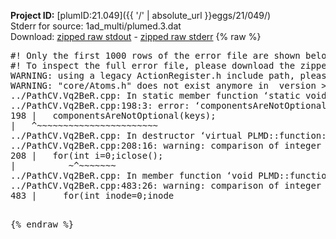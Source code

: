 **Project ID:** [plumID:21.049]({{ '/' | absolute_url }}eggs/21/049/)  
Stderr for source:  1ad_multi/plumed.3.dat   
Download: [zipped raw stdout](plumed.3.dat.plumed.stdout.txt.zip) - [zipped raw stderr](plumed.3.dat.plumed.stderr.txt.zip) 
{% raw %}
<pre>
#! Only the first 1000 rows of the error file are shown below
#! To inspect the full error file, please download the zipped raw stderr file above
WARNING: using a legacy ActionRegister.h include path, please use <<#include "core/ActionRegister.h">>
WARNING: "core/Atoms.h" does not exist anymore in  version >=2.10, you should change your code.
../PathCV.Vq2BeR.cpp: In static member function ‘static void PLMD::function::PathCV::registerKeywords(PLMD::Keywords&)’:
../PathCV.Vq2BeR.cpp:198:3: error: ‘componentsAreNotOptional’ was not declared in this scope
198 |   componentsAreNotOptional(keys);
|   ^~~~~~~~~~~~~~~~~~~~~~~~
../PathCV.Vq2BeR.cpp: In destructor ‘virtual PLMD::function::PathCV::~PathCV()’:
../PathCV.Vq2BeR.cpp:208:16: warning: comparison of integer expressions of different signedness: ‘int’ and ‘unsigned int’ [-Wsign-compare]
208 |   for(int i=0;i<mw_n_;++i){
|               ~^~~~~~
../PathCV.Vq2BeR.cpp: In constructor ‘PLMD::function::PathCV::PathCV(const PLMD::ActionOptions&)’:
../PathCV.Vq2BeR.cpp:236:16: warning: comparison of integer expressions of different signedness: ‘int’ and ‘unsigned int’ [-Wsign-compare]
236 |   for(int i=0;i<mw_n_;++i){
|               ~^~~~~~
../PathCV.Vq2BeR.cpp:259:11: warning: comparison of integer expressions of different signedness: ‘int’ and ‘unsigned int’ [-Wsign-compare]
259 |       if(i==mw_id_) ifiles[i]->close();
|          ~^~~~~~~~
../PathCV.Vq2BeR.cpp: In member function ‘void PLMD::function::PathCV::generatePath()’:
../PathCV.Vq2BeR.cpp:483:26: warning: comparison of integer expressions of different signedness: ‘int’ and ‘unsigned int’ [-Wsign-compare]
483 |     for(int inode=0;inode<nnodes;inode++){
|                     ~~~~~^~~~~~~
../PathCV.Vq2BeR.cpp: In member function ‘void PLMD::function::PathCV::readMultipleWalkers()’:
../PathCV.Vq2BeR.cpp:941:16: warning: comparison of integer expressions of different signedness: ‘int’ and ‘unsigned int’ [-Wsign-compare]
941 |   for(int i=0;i<mw_n_;++i){
|               ~^~~~~~
../PathCV.Vq2BeR.cpp:942:9: warning: comparison of integer expressions of different signedness: ‘int’ and ‘unsigned int’ [-Wsign-compare]
942 |     if(i==mw_id_) continue;
|        ~^~~~~~~~
../PathCV.Vq2BeR.cpp:957:5: error: invalid use of incomplete type ‘class PLMD::Communicator’
957 |     comm.Barrier();
|     ^~~~
In file included from /home/runner/opt/include/plumed/function/../core/../tools/OFile.h:25,
from /home/runner/opt/include/plumed/function/../core/../tools/Log.h:25,
from /home/runner/opt/include/plumed/function/../core/Action.h:30,
from /home/runner/opt/include/plumed/function/../core/ActionWithValue.h:25,
from /home/runner/opt/include/plumed/function/Function.h:25,
from ../PathCV.Vq2BeR.cpp:22:
/home/runner/opt/include/plumed/function/../core/../tools/FileBase.h:29:7: note: forward declaration of ‘class PLMD::Communicator’
29 | class Communicator;
|       ^~~~~~~~~~~~
../PathCV.Vq2BeR.cpp:958:5: error: invalid use of incomplete type ‘class PLMD::Communicator’
958 |     multi_sim_comm.Barrier();
|     ^~~~~~~~~~~~~~
/home/runner/opt/include/plumed/function/../core/../tools/FileBase.h:29:7: note: forward declaration of ‘class PLMD::Communicator’
29 | class Communicator;
|       ^~~~~~~~~~~~
terminate called after throwing an instance of 'PLMD::Plumed::ExceptionError'
what():
(core/PlumedMain.cpp:1502) void PLMD::PlumedMain::load(const std::string&)
An error happened while executing command env PLUMED_ROOT='/home/runner/opt/lib/plumed' PLUMED_VERSION='2.10.0' PLUMED_HTMLDIR='/home/runner/opt/share/doc/plumed' PLUMED_INCLUDEDIR='/home/runner/opt/include' PLUMED_PROGRAM_NAME='plumed' PLUMED_IS_INSTALLED='yes' "/home/runner/opt/lib/plumed"/scripts/mklib.sh -n -o ./../PathCV.2.10.0.so ../PathCV.cpp

[pkrvm7jw40e0xgp:09779] *** Process received signal ***
[pkrvm7jw40e0xgp:09779] Signal: Aborted (6)
[pkrvm7jw40e0xgp:09779] Signal code:  (-6)
[pkrvm7jw40e0xgp:09779] [ 0] /lib/x86_64-linux-gnu/libc.so.6(+0x45330)[0x7fc9dbe45330]
[pkrvm7jw40e0xgp:09779] [ 1] /lib/x86_64-linux-gnu/libc.so.6(pthread_kill+0x11c)[0x7fc9dbe9eb2c]
[pkrvm7jw40e0xgp:09779] [ 2] /lib/x86_64-linux-gnu/libc.so.6(gsignal+0x1e)[0x7fc9dbe4527e]
[pkrvm7jw40e0xgp:09779] [ 3] /lib/x86_64-linux-gnu/libc.so.6(abort+0xdf)[0x7fc9dbe288ff]
[pkrvm7jw40e0xgp:09779] [ 4] /lib/x86_64-linux-gnu/libstdc++.so.6(+0xa5ff5)[0x7fc9dc2a5ff5]
[pkrvm7jw40e0xgp:09779] [ 5] /lib/x86_64-linux-gnu/libstdc++.so.6(+0xbb0da)[0x7fc9dc2bb0da]
[pkrvm7jw40e0xgp:09779] [ 6] /lib/x86_64-linux-gnu/libstdc++.so.6(_ZSt10unexpectedv+0x0)[0x7fc9dc2a5a55]
[pkrvm7jw40e0xgp:09779] [ 7] /lib/x86_64-linux-gnu/libstdc++.so.6(+0xa5a6f)[0x7fc9dc2a5a6f]
[pkrvm7jw40e0xgp:09779] [ 8] plumed(+0x146dd)[0x5611cb75e6dd]
[pkrvm7jw40e0xgp:09779] [ 9] /lib/x86_64-linux-gnu/libc.so.6(+0x2a1ca)[0x7fc9dbe2a1ca]
[pkrvm7jw40e0xgp:09779] [10] /lib/x86_64-linux-gnu/libc.so.6(__libc_start_main+0x8b)[0x7fc9dbe2a28b]
[pkrvm7jw40e0xgp:09779] [11] plumed(+0x15365)[0x5611cb75f365]
[pkrvm7jw40e0xgp:09779] *** End of error message ***
</pre>
{% endraw %}
